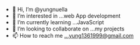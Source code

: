 - 👋 Hi, I’m @yungnuella
- 👀 I’m interested in ...web App development
- 🌱 I’m currently learning ...JavaScript
- 💞️ I’m looking to collaborate on ...my projects
- 📫 How to reach me ...yung1361999@gmail.com

<!---
yungnuella/yungnuella is a ✨ special ✨ repository because its `README.md` (this file) appears on your GitHub profile.
You can click the Preview link to take a look at your changes.
--->
